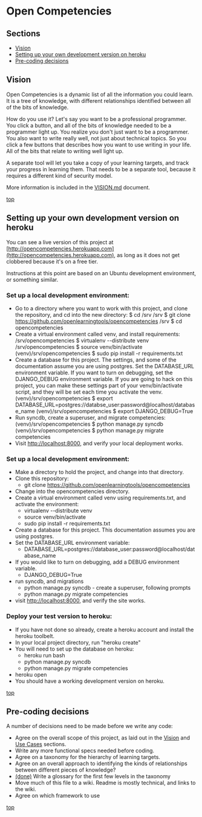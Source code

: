 <a name="top"></a>Open Competencies
===

Sections
---
- [Vision](#vision)
- [Setting up your own development version on heroku](#dev_setup)
- [Pre-coding decisions](#pre_coding_decisions)

<a name="vision"></a>Vision
-------
Open Competencies is a dynamic list of all the information you could learn.  It is a tree of knowledge, with different relationships identified between all of the bits of knowledge.

How do you use it?  Let's say you want to be a professional programmer.  You click a button, and all of the bits of knowledge needed to be a programmer light up.  You realize you don't just want to be a programmer.  You  also want to write really well, not just about technical topics.  So you click a few buttons that describes how you want to use writing in your life.  All of the bits that relate to writing well light up.

A separate tool will let you take a copy of your learning targets, and track your progress in learning them.  That needs to be a separate tool, because it requires a different kind of security model.

More information is included in the [VISION.md](https://github.com/openlearningtools/opencompetencies/blob/master/docs/VISION.md) document.

[top](#top)

<a name="dev_setup"></a>Setting up your own development version on heroku
---
You can see a live version of this project at [http://opencompetencies.herokuapp.com](http://opencompetencies.herokuapp.com), as long as it does not get clobbered because it's on a free tier.

Instructions at this point are based on an Ubuntu development environment, or something similar.

### Set up a local development environment:
- Go to a directory where you want to work with this project, and clone the repository, and cd into the new directory:
    $ cd /srv
    /srv $ git clone https://github.com/openlearningtools/opencompetencies
    /srv $ cd opencompetencies
- Create a virtual environment called venv, and install requirements:
    /srv/opencompetencies $ virtualenv --distribute venv
    /srv/opencompetencies $ source venv/bin/activate
    (venv)/srv/opencompetencies $ sudo pip install -r requirements.txt
- Create a database for this project.  The settings, and some of the documentation assume you are using postgres. Set the DATABASE_URL environment variable.  If you want to turn on debugging, set the DJANGO_DEBUG environment variable.  If you are going to hack on this project, you can make these settings part of your venv/bin/activate script, and they will be set each time you activate the venv.
    (venv)/srv/opencompetencies $ export DATABASE_URL=postgres://databse_user:password@localhost/database_name
    (venv)/srv/opencompetencies $ export DJANGO_DEBUG=True
- Run syncdb, create a superuser, and migrate competencies:
    (venv)/srv/opencompetencies $ python manage.py syncdb
    (venv)/srv/opencompetencies $ python manage.py migrate competencies
- Visit [http://localhost:8000](http://localhost:8000), and verify your local deployment works.

### Set up a local development environment:
- Make a directory to hold the project, and change into that directory.
- Clone this repository:
    - git clone https://github.com/openlearningtools/opencompetencies
- Change into the opencompetencies directory.
- Create a virtual environment called venv using requirements.txt, and activate the environment:
    - virtualenv --distribute venv
    - source venv/bin/activate
    - sudo pip install -r requirements.txt
- Create a database for this project.  This documentation assumes you are using postgres.
- Set the DATABASE_URL environment variable:
    - DATABASE_URL=postgres://database_user:password@localhost/database_name
- If you would like to turn on debugging, add a DEBUG environment variable.
    - DJANGO_DEBUG=True
- run syncdb, and migrations
    - python manage.py syncdb
	 	  - create a superuser, following prompts
    - python manage.py migrate competencies
- visit [http://localhost:8000](http://localhost:8000), and verify the site works.

### Deploy your test version to heroku:
- If you have not done so already, create a heroku account and install the heroku toolbelt.
- In your local project directory, run "heroku create"
- You will need to set up the database on heroku:
    - heroku run bash
    - python manage.py syncdb
    - python manage.py migrate competencies
- heroku open
- You should have a working development version on heroku.

[top](#top)

<a name="pre_coding_decisions"></a>Pre-coding decisions
---
A number of decisions need to be made before we write any code:
- Agree on the overall scope of this project, as laid out in the [Vision](#vision) and [Use Cases](#use_cases) sections.
- Write any more functional specs needed before coding.
- Agree on a taxonomy for the hierarchy of learning targets.
- Agree on an overall approach to identifying the kinds of relationships between different pieces of knowledge?
- [(done)](https://github.com/openlearningtools/opencompetencies/blob/master/GLOSSARY.md) Write a glossary for the first few levels in the taxonomy
- Move much of this file to a wiki. Readme is mostly technical, and links to the wiki.
- Agree on which framework to use

[top](#top)
